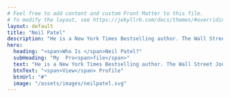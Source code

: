 ```yaml
---
# Feel free to add content and custom Front Matter to this file.
# To modify the layout, see https://jekyllrb.com/docs/themes/#overriding-theme-defaults
layout: default
title: "Neil Patel"
description: "He is a New York Times Bestselling author. The Wall Street Journal calls him a top influencer on the web, Forbes says he is one of the top ..."
hero:
  heading: "<span>Who Is </span>Neil Patel?"
  subHeading: "My  Pro<span>file</span>"
  text: "He is a New York Times Bestselling author. The Wall Street Journal calls him a top influencer on the web, Forbes says he is one of the top ..."
  btnText: "<span>View</span> Profile"
  btnUrl: "#"
  image: "/assets/images/neilpatel.svg"
---
```


